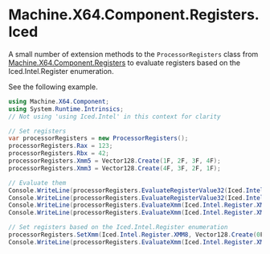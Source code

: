 ﻿# Machine.X64.Component.Registers.Iced
A small number of extension methods to the `ProcessorRegisters` class from [Machine.X64.Component.Registers](https://nuget.org/packages/Machine.X64.Component.Registers)
to evaluate registers based on the Iced.Intel.Register enumeration.

See the following example.
```cs
using Machine.X64.Component;
using System.Runtime.Intrinsics;
// Not using 'using Iced.Intel' in this context for clarity

// Set registers
var processorRegisters = new ProcessorRegisters();
processorRegisters.Rax = 123;
processorRegisters.Rbx = 42;
processorRegisters.Xmm5 = Vector128.Create(1F, 2F, 3F, 4F);
processorRegisters.Xmm3 = Vector128.Create(4F, 3F, 2F, 1F);

// Evaluate them
Console.WriteLine(processorRegisters.EvaluateRegisterValue32(Iced.Intel.Register.RAX)); // 123
Console.WriteLine(processorRegisters.EvaluateRegisterValue32(Iced.Intel.Register.RBX)); // 42
Console.WriteLine(processorRegisters.EvaluateXmm(Iced.Intel.Register.XMM5)); // <1, 2, 3, 4>
Console.WriteLine(processorRegisters.EvaluateXmm(Iced.Intel.Register.XMM3)); // <4, 3, 2, 1>

// Set registers based on the Iced.Intel.Register enumeration
processorRegisters.SetXmm(Iced.Intel.Register.XMM8, Vector128.Create(0F, 8F, 16F, 24F));
Console.WriteLine(processorRegisters.EvaluateXmm(Iced.Intel.Register.XMM8)); // <0, 8, 16, 24>
```
